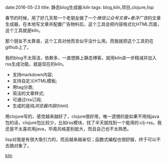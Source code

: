 date:2016-05-23
title: 静态blog生成器:kiln
tags: blog,kiln,项目,clojure,lisp

春节的时候，用了好几天帮一个老朋友做了一个*微信公众号文章+悬浮广告*的文章生成器，在本地写文章并配置广告物料后，这个工具会把内容格式化HTML页面，这个工具就是kiln。

那个朋友不太靠谱，这个工具对他而言似乎没什么用。而我就把这个工具扔在github上了。

我的blog不太简洁，依赖多，一直想换上静态博客。就用kiln进一步精减并加入rss生成功能，就是现在的kiln。

* 支持markdown内容;
* 支持自定义HTML模板;
* 用tag分类;
* 简洁的文章样式;
* 可通过rss订阅;
* 生成的是纯*浏览器内容*(html)

用clojure写的，感觉越来越好了，clojure很好用，唯一遗憾的是如果不用纯java包的话，clojure包比较少，比如rss模块，找了半天就找到一个能用的:clj-rss。我还是不太喜欢用java，毕竟风格差别挺大，而且自己也不太熟悉。

lisp对我是有很大吸引力的，而且越来越亲切；函数式编程也很舒服，终于可以不去搞对象了。

[kiln](https://github.com/huzhengquan/kiln)
